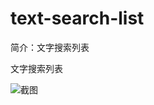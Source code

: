 # text-search-list

简介：文字搜索列表

文字搜索列表

![截图](https://unpkg.com/@icedesign/text-search-list-block/screenshot.png)

